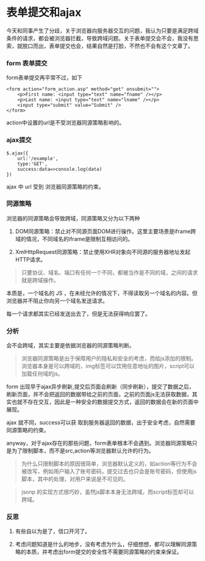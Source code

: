 # 表单提交和ajax

今天和同事产生了分歧，关于浏览器向服务器交互的问题，我认为只要是满足跨域条件的请求，都会被浏览器拦截，导致跨域问题。关于表单提交会不会，我没有思索，就脱口而出，表单提交也会，结果自然是打脸，不然也不会有这个文章了。

### form 表单提交

form表单提交再平常不过，如下

    <form action="form_action.asp" method="get" onsubmit="">
        <p>First name: <input type="text" name="fname" /></p>
        <p>Last name: <input type="text" name="lname" /></p>
        <input type="submit" value="Submit" />
    </form>

action中设置的url是不受浏览器同源策略影响的。

### ajax提交

    $.ajax({
        url:'/example',
        type:'GET',
        success:data=>console.log(data)
    })

ajax 中 url 受到 浏览器同源策略的约束。


### 同源策略

浏览器的同源策略会导致跨域，同源策略又分为以下两种

1. DOM同源策略：禁止对不同源页面DOM进行操作。这里主要场景是iframe跨域的情况，不同域名的iframe是限制互相访问的。

2. XmlHttpRequest同源策略：禁止使用XHR对象向不同源的服务器地址发起HTTP请求。

>只要协议、域名、端口有任何一个不同，都被当作是不同的域，之间的请求就是跨域操作。

本质是，一个域名的 JS ，在未经允许的情况下，不得读取另一个域名的内容。但浏览器并不阻止你向另一个域名发送请求。

每一个请求都其实已经发送出去了，但是无法获得响应罢了。

### 分析

会不会跨域，其实主要是依据浏览器的同源策略判断。

> 浏览器同源策略是出于保障用户的隐私和安全的考虑，而给js添加的限制。浏览器本身是可以跨域的，img标签可以饮用任意地址的图片，script可以加载任何域的js。

form 出现早于ajax异步刷新,提交后页面会刷新（同步刷新），提交了数据之后，刷新页面，并不会把返回的数据带给之前的页面，之前的页面js无法获取数据，其实也就不存在交互，因此是一种安全的数据提交方式，返回的数据会在新的页面中展现。

ajax 就不同，success可以获 取到服务器返回的数据，出于安全考虑，自然需要同源策略的约束。

anyway，对于ajax存在的那些问题，form表单根本不会遇到。浏览器同源策略只是为了限制脚本，而不是src,action等浏览器默认允许的行为。

> 为什么只限制脚本的原因很简单，浏览器默认定义的，如action等行为不会被改写，例如用户输入了账号密码，提交过去也只会是账号密码，但使用js脚本，其中的处理，对用户来说是不可见的。


> jsonp 的实现方式很巧妙，虽然js脚本本身无法跨域，而script标签却可以跨域。

### 反思

1. 有些自以为是了，信口开河了。

2. 考虑问题知道是什么的地步，没有考虑为什么，仔细想想，都可以理解同源策略的本质，并考虑出form提交的安全性不需要同源策略的约束来保证。
